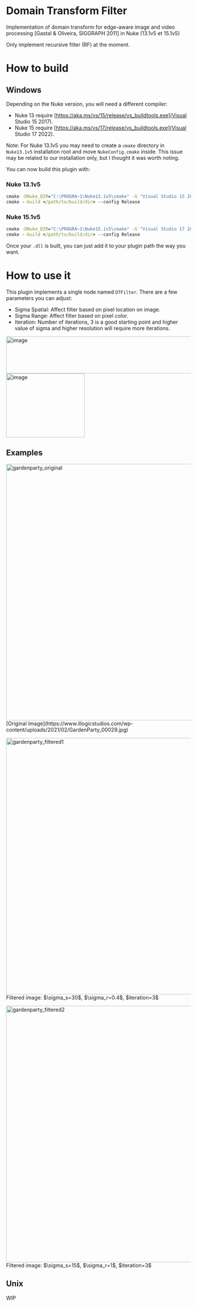 # Domain Transform Filter

Implementation of domain transform for edge-aware image and video 
processing [Gastal & Oliveira, SIGGRAPH 2011] in Nuke (13.1v5 et 15.1v5)

Only implement recursive filter (RF) at the moment.

# How to build

## Windows

Depending on the Nuke version, you will need a different compiler:
 - Nuke 13 require [https://aka.ms/vs/15/release/vs_buildtools.exe](Visual Studio 15 2017).
 - Nuke 15 require [https://aka.ms/vs/17/release/vs_buildtools.exe](Visual Studio 17 2022).

Note: For Nuke 13.1v5 you may need to create a `cmake` directory in `Nuke13.1v5` installation root and move `NukeConfig.cmake` inside.
This issue may be related to our installation only, but I thought it was worth noting.


You can now build this plugin with: 

### Nuke 13.1v5
```cmd
cmake -DNuke_DIR="C:\PROGRA~1\Nuke13.1v5\cmake" -G "Visual Studio 15 2017" -A x64 -B </path/to/build/dir> -S <path/to/repository/root>
cmake --build </path/to/build/dir> --config Release
```

### Nuke 15.1v5
```cmd
cmake -DNuke_DIR="C:\PROGRA~1\Nuke15.1v5\cmake" -G "Visual Studio 17 2022" -A x64 -B </path/to/build/dir> -S <path/to/repository/root>
cmake --build </path/to/build/dir> --config Release
```

Once your `.dll` is built, you can just add it to your plugin path the way you want.

# How to use it

This plugin implements a single node named `DTFilter`. There are a few parameters you can adjust:
 - Sigma Spatial: Affect filter based on pixel location on image.
 - Sigma Range: Affect filter based on pixel color.
 - Iteration: Number of iterations, 3 is a good starting point and higher value of sigma and higher resolution will require more iterations.

<img width="590" height="101" alt="image" src="https://github.com/user-attachments/assets/fe5bcb7e-d3f4-442b-82f6-b2a03bede3e0" />
<img width="214" height="175" alt="image" src="https://github.com/user-attachments/assets/c0e9c98c-54ac-4143-9de6-c15ece69ab3a" />

## Examples
<p>
  <img width="1294" height="700" alt="gardenparty_original" src="https://github.com/user-attachments/assets/e34f2360-e18f-427d-b43f-a61b64e560b0" />
  [Original Image](https://www.illogicstudios.com/wp-content/uploads/2021/02/GardenParty_00029.jpg)
</p>
<p>
  <img width="1294" height="700" alt="gardenparty_filtered1" src="https://github.com/user-attachments/assets/7c8b45f2-d8cd-4798-854e-ee6519868ac9" />
  Filtered image: $\sigma_s=30$, $\sigma_r=0.4$, $iteration=3$
</p>
<p>
   <img width="1294" height="700" alt="gardenparty_filtered2" src="https://github.com/user-attachments/assets/8be3728e-d58b-4075-baaa-b9f383daaaf9" />
   Filtered image: $\sigma_s=15$, $\sigma_r=1$, $iteration=3$
</p>

## Unix

WIP
